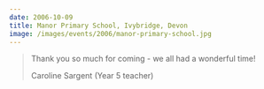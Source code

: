 ```yaml
---
date: 2006-10-09
title: Manor Primary School, Ivybridge, Devon
image: /images/events/2006/manor-primary-school.jpg
---
```


> Thank you so much for coming - we all had a wonderful time!
> 
> <footer>Caroline Sargent (Year 5 teacher)</footer>

